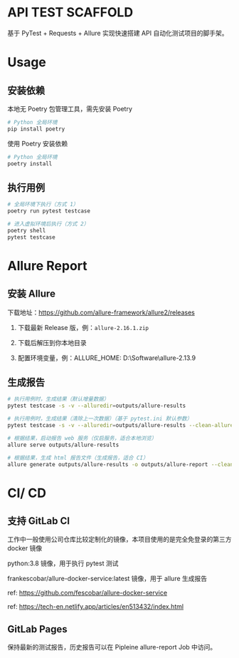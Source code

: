 # API TEST SCAFFOLD

基于 PyTest + Requests + Allure 实现快速搭建 API 自动化测试项目的脚手架。

# Usage
## 安装依赖
本地无 Poetry 包管理工具，需先安装 Poetry
```bash
# Python 全局环境
pip install poetry
```

使用 Poetry 安装依赖
```bash
# Python 全局环境
poetry install
```

## 执行用例
```bash
# 全局环境下执行（方式 1）
poetry run pytest testcase

# 进入虚拟环境后执行（方式 2）
poetry shell
pytest testcase
```

# Allure Report
## 安装 Allure
下载地址：https://github.com/allure-framework/allure2/releases
1. 下载最新 Release 版，例：`allure-2.16.1.zip`

2. 下载后解压到你本地目录

3. 配置环境变量，例：ALLURE_HOME: D:\Software\allure-2.13.9

## 生成报告
```bash
# 执行用例时，生成结果（默认增量数据）
pytest testcase -s -v --alluredir=outputs/allure-results

# 执行用例时，生成结果（清除上一次数据）（基于 pytest.ini 默认参数）
pytest testcase -s -v --alluredir=outputs/allure-results --clean-alluredir
```
```bash
# 根据结果，启动报告 web 服务（仅启服务，适合本地浏览）
allure serve outputs/allure-results
```

```bash
# 根据结果，生成 html 报告文件（生成报告，适合 CI）
allure generate outputs/allure-results -o outputs/allure-report --clean
```

# CI/ CD
## 支持 GitLab CI
工作中一般使用公司仓库比较定制化的镜像，本项目使用的是完全免登录的第三方 docker 镜像

python:3.8 镜像，用于执行 pytest 测试

frankescobar/allure-docker-service:latest 镜像，用于 allure 生成报告

ref: https://github.com/fescobar/allure-docker-service

ref: https://tech-en.netlify.app/articles/en513432/index.html

## GitLab Pages
保持最新的测试报告，历史报告可以在 Pipleine allure-report Job 中访问。
